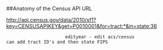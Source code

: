 ##Anatomy of the Census API URL 

http://api.census.gov/data/2010/sf1?key=CENSUSAPIKEY&get=P0010001&for=tract:*&in=state:36

                          edityear - edit acs/census                        can add tract ID's and then state FIPS
